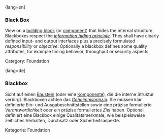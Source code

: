 {lang=en}
### Black Box

View on a [building block](#term-building-block) (or [component](#term-component)) that hides the internal structure.
Blackboxes respect the [_information hiding principle_](#term-information-hiding).
They shall have clearly defined input- and output interfaces plus a precisely formulated
_responsibility_ or _objective_. Optionally a blackbox defines some quality attributes,
for example timing behavior, throughput or security aspects.

Category: Foundation


{lang=de}
### Blackbox

Sicht auf einen [Baustein](#term-building-block) (oder eine
[Komponente](#term-component)), die die interne Struktur verbirgt.
Blackboxen achten das [*Geheimnisprinzip*](#term-information-hiding). Sie müssen
klar definierte Ein- und Ausgabeschnittstellen sowie eine präzise
formulierte *Verantwortlichkeit* oder ein präzise formuliertes *Ziel*
haben. Optional definiert eine Blackbox einige Qualitätsmerkmale, wie
beispielsweise zeitliches Verhalten, Durchsatz oder
Sicherheitsaspekte.

Kategorie: Foundation
